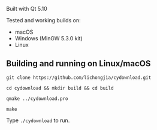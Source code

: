 Built with Qt 5.10

Tested and working builds on:
* macOS
* Windows (MinGW 5.3.0 kit)
* Linux

## Building and running on Linux/macOS
`git clone https://github.com/lichongjia/cydownload.git`

`cd cydownload && mkdir build && cd build`

`qmake ../cydownload.pro`

`make`

Type `./cydownload` to run.

